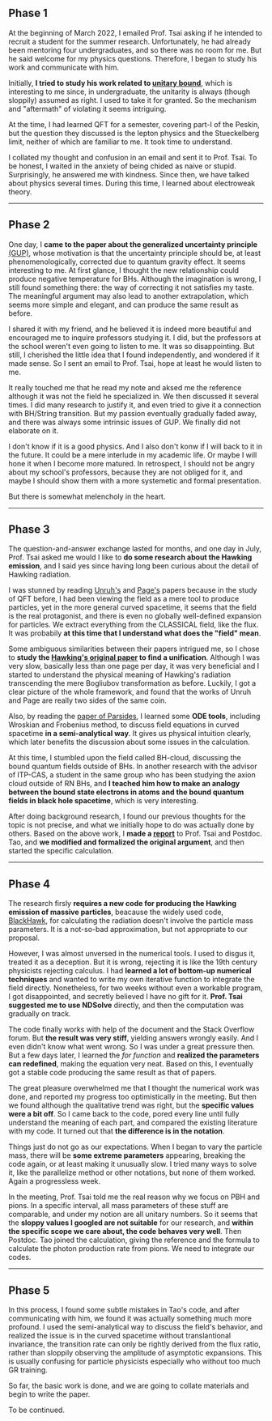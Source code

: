 
## Phase 1

At the beginning of March 2022, I emailed Prof. Tsai asking if he intended to recruit a student for the summer research. Unfortunately, he had already been mentoring four undergraduates, and so there was no room for me. But he said welcome for my physics questions. Therefore, I began to study his work and communicate with him.   

Initially, **I tried to study his work related to [unitary bound](https://arxiv.org/abs/2103.13396)**, which is interesting to me since, in undergraduate, the unitarity is always (though sloppily) assumed as right. I used to take it for granted. So the mechanism and "aftermath" of violating it seems intriguing.  

At the time, I had learned QFT for a semester, covering part-I of the Peskin, but the question they discussed is the lepton physics and the Stueckelberg limit, neither of which are familiar to me. It took time to understand. 

I collated my thought and confusion in an email and sent it to Prof. Tsai. To be honest, I waited in the anxiety of being chided as naive or stupid. Surprisingly, he answered me with kindness. Since then, we have talked about physics several times. During this time, I learned about electroweak theory.  

---
## Phase 2
One day, I **came to the paper about the generalized uncertainty principle** [(GUP)](https://arxiv.org/abs/gr-qc/9904026), whose motivation is that the uncertainty principle should be, at least phenomenologically, corrected due to quantum gravity effect. It seems interesting to me. At first glance, I thought the new relationship could produce negative temperature for BHs. Although the imagination is wrong, I still found something there: the way of correcting it not satisfies my taste. The meaningful argument may also lead to another extrapolation, which seems more simple and elegant, and can produce the same result as before. 

I shared it with my friend, and he believed it is indeed more beautiful and encouraged me to inquire professors studying it. I did, but the professors at the school weren't even going to listen to me. It was so disappointing. But still, I cherished the little idea that I found independently, and wondered if it made sense. So I sent an email to Prof. Tsai, hope at least he would listen to me. 

It really touched me that he read my note and aksed me the reference although it was not the field he specialized in. We then discussed it several times. I did many research to justify it, and even tried to give it a connection with BH/String transition. But my passion eventually gradually faded away, and there was always some intrinsic issues of GUP. We finally did not elaborate on it.

I don't know if it is a good physics. And I also don't konw if I will back to it in the future. It could be a mere interlude in my academic life. Or maybe I will hone it when I become more matured. In retrospect, I should not be angry about my school's professors, because they are not obliged for it, and maybe I should show them with a more systemetic and formal presentation. 

But there is somewhat melencholy in the heart. 

---
## Phase 3
The question-and-answer exchange lasted for months, and one day in July, Prof. Tsai asked me would I like to **do some research about the Hawking emission**, and I said yes since having long been curious about the detail of Hawking radiation. 

I was stunned by reading [Unruh's](https://journals.aps.org/prd/abstract/10.1103/PhysRevD.14.3251) and [Page's](https://journals.aps.org/prd/abstract/10.1103/PhysRevD.16.2402)  papers because in the study of QFT before, I had been viewing the field as a mere tool to produce particles, yet in the more general curved spacetime, it seems that the field is the real protagonist, and there is even no globally well-defined expansion for particles. We extract everything from the CLASSICAL field, like the flux. It was probabily **at this time that I understand what does the "field" mean**. 

Some ambiguous similarities between their papers intrigued me, so I chose to **study the [Hawking's original paper](https://link.springer.com/article/10.1007/BF02345020) to find a unification**. Although I was very slow, basically less than one page per day, it was very beneficial and I started to understand the physical meaning of Hawking's radiation transcending the mere Bogliubov transformation as before. Luckily, I got a clear picture of the whole framework, and found that the works of Unruh and Page are really two sides of the same coin. 

Also, by reading the [paper of Parsides](https://aip.scitation.org/doi/abs/10.1063/1.1666431?journalCode=jmp), I learned some **ODE tools**, including Wroskian and Frobenius method, to discuss field equations in curved spacetime **in a semi-analytical way**. It gives us physical intuition clearly, which later benefits the discussion about some issues in the calculation. 

At this time, I stumbled upon the field called BH-cloud, discussing the bound quantum fields outside of BHs. In another research with the advisor of ITP-CAS, a student in the same group who has been studying the axion cloud outside of RN BHs, and **I teached him how to make an analogy between the bound state electrons in atoms and the bound quantum fields in black hole spacetime**, which is very interesting. 

After doing background research, I found our previous thoughts for the topic is not precise, and what we initially hope to do was actually done by others. Based on the above work, I **made a [report](../files/hawkingppt.pdf)** to Prof. Tsai and Postdoc. Tao, and **we modified and formalized the original argument**, and then started the specific calculation. 

---

## Phase 4
The research firsly **requires a new code for producing the Hawking emission of massive particles**, beacause the widely used code, [BlackHawk](https://blackhawk.hepforge.org/), for calculating the radiation doesn't involve the particle mass parameters. It is a not-so-bad approximation, but not appropriate to our proposal. 

However, I was almost unversed in the numerical tools. I used to disgus it, treated it as a deception. But it is wrong, rejecting it is like the 19th century physicists rejecting calculus. I had **learned a lot of bottom-up numerical techniques** and wanted to write my own iterative function to integrate the field directly. Nonetheless, for two weeks without even a workable program, I got disappointed, and secretly believed I have no gift for it. **Prof. Tsai suggested me to use NDSolve** directly, and then the computation was gradually on track.

The code finally works with help of the document and the Stack Overflow forum. But **the result was very stiff**, yielding answers wrongly easily. And I even didn't know what went wrong. So I was under a great pressure then. But a few days later, I learned the *for function* and **realized the parameters can redefined**, making the equation very neat. Based on this, I eventually got a stable code producing the same result as that of papers. 

The great pleasure overwhelmed me that I thought the numerical work was done, and reported my progress too optimistically in the meeting. But then we found although the qualitative trend was right, but the **specific values were a bit off**. So I came back to the code, pored every line until fully understand the meaning of each part, and compared the existing literature with my code. It turned out that **the difference is in the notation**. 

Things just do not go as our expectations. When I began to vary the particle mass, there will be **some extreme parameters** appearing, breaking the code again, or at least making it unusually slow. I tried many ways to solve it, like the parallelize method or other notations, but none of them worked. Again a progressless week. 

In the meeting, Prof. Tsai told me the real reason why we focus on PBH and pions. In a specific interval, all mass parameters of these stuff are comparable, and under my notion are all unitary numbers. So it seems that the **sloppy values I googled are not suitable** for our research, and **within the specific scope we care about, the code behaves very well**. Then Postdoc. Tao joined the calculation, giving the reference and the formula to calculate the photon production rate from pions. We need to integrate our codes. 

---
## Phase 5
In this process, I found some subtle mistakes in Tao's code, and after communicating with him, we found it was actually something much more profound. I used the semi-analytical way to discuss the field's behavior, and realized the issue is in the curved spacetime without translantional invariance, the transition rate can only be rightly derived from the flux ratio, rather than sloppily observing the amplitude of asymptotic expansions. This is usually confusing for particle physicists especially who without too much GR training. 

So far, the basic work is done, and we are going to collate materials and begin to write the paper. 

To be continued. 